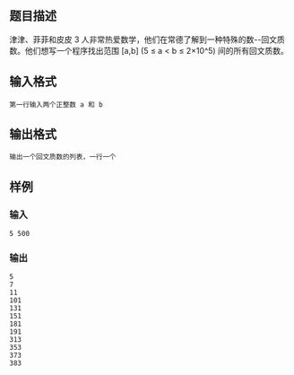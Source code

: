 ## 题目描述

津津、菲菲和皮皮 3 人非常热爱数学，他们在常德了解到一种特殊的数--回文质数。他们想写一个程序找出范围 [a,b] (5 ≤ a < b ≤ 2×10^5) 间的所有回文质数。

## 输入格式

```
第一行输入两个正整数 a 和 b
```

## 输出格式

```
输出一个回文质数的列表，一行一个
```

## 样例

### 输入
```
5 500
```

### 输出
```
5
7
11
101
131
151
181
191
313
353
373
383
```